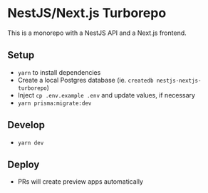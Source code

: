 # NestJS/Next.js Turborepo

This is a monorepo with a NestJS API and a Next.js frontend.

## Setup

- `yarn` to install dependencies
- Create a local Postgres database (ie. `createdb nestjs-nextjs-turborepo`)
- Inject `cp .env.example .env` and update values, if necessary
- `yarn prisma:migrate:dev`

## Develop

- `yarn dev`

## Deploy

- PRs will create preview apps automatically
